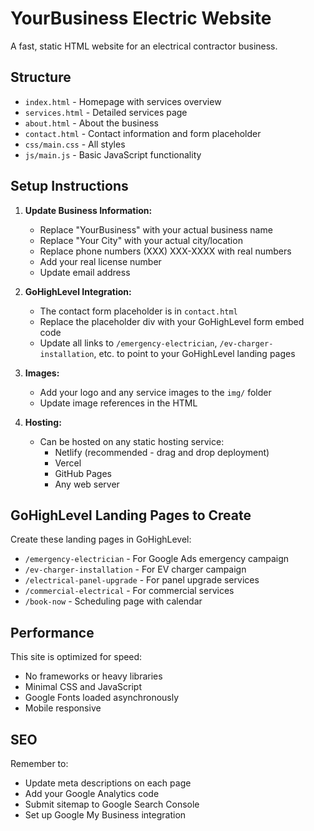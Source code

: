 # YourBusiness Electric Website

A fast, static HTML website for an electrical contractor business.

## Structure

- `index.html` - Homepage with services overview
- `services.html` - Detailed services page
- `about.html` - About the business
- `contact.html` - Contact information and form placeholder
- `css/main.css` - All styles
- `js/main.js` - Basic JavaScript functionality

## Setup Instructions

1. **Update Business Information:**
   - Replace "YourBusiness" with your actual business name
   - Replace "Your City" with your actual city/location
   - Replace phone numbers (XXX) XXX-XXXX with real numbers
   - Add your real license number
   - Update email address

2. **GoHighLevel Integration:**
   - The contact form placeholder is in `contact.html`
   - Replace the placeholder div with your GoHighLevel form embed code
   - Update all links to `/emergency-electrician`, `/ev-charger-installation`, etc. to point to your GoHighLevel landing pages

3. **Images:**
   - Add your logo and any service images to the `img/` folder
   - Update image references in the HTML

4. **Hosting:**
   - Can be hosted on any static hosting service:
     - Netlify (recommended - drag and drop deployment)
     - Vercel
     - GitHub Pages
     - Any web server

## GoHighLevel Landing Pages to Create

Create these landing pages in GoHighLevel:
- `/emergency-electrician` - For Google Ads emergency campaign
- `/ev-charger-installation` - For EV charger campaign
- `/electrical-panel-upgrade` - For panel upgrade services
- `/commercial-electrical` - For commercial services
- `/book-now` - Scheduling page with calendar

## Performance

This site is optimized for speed:
- No frameworks or heavy libraries
- Minimal CSS and JavaScript
- Google Fonts loaded asynchronously
- Mobile responsive

## SEO

Remember to:
- Update meta descriptions on each page
- Add your Google Analytics code
- Submit sitemap to Google Search Console
- Set up Google My Business integration